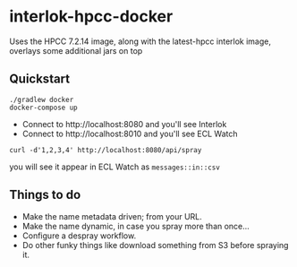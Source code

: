 # interlok-hpcc-docker

Uses the HPCC 7.2.14 image, along with the latest-hpcc interlok image, overlays some additional jars on top


## Quickstart

```
./gradlew docker
docker-compose up
```

* Connect to http://localhost:8080 and you'll see Interlok
* Connect to http://localhost:8010 and you'll see ECL Watch

```
curl -d'1,2,3,4' http://localhost:8080/api/spray
```

you will see it appear in ECL Watch as `messages::in::csv`

## Things to do

* Make the name metadata driven; from your URL.
* Make the name dynamic, in case you spray more than once...
* Configure a despray workflow.
* Do other funky things like download something from S3 before spraying it.
